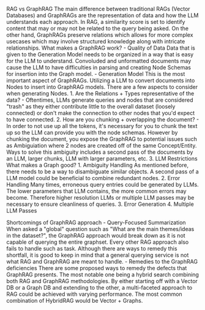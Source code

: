 RAG vs GraphRAG
    The main difference between traditional RAGs (Vector Databases) and GraphRAGs are the representation of data and how the LLM understands each approach. In RAG, a similarity score is set to identify content that may or may not be related to the query being asked. On the other hand, GraphRAGs preserve relations which allows for more complex usecases which may involve structured knowledge along with intricate relationships.
What makes a GraphRAG work?
    - Quality of Data
        Data that is given to the Generation Model needs to be organized in a way that is easy for the LLM to understand. Convoluded and unformatted documents may cause the LLM to have difficulties in parsing and creating Node Schemas for insertion into the Graph model.
    - Generation Model
        This is the most important aspect of GraphRAGs. Utilizing a LLM to convert documents into Nodes to insert into GraphRAG models. There are a few aspects to consider when generating Nodes.
            1. Are the Relations + Types representative of the data?
                - Oftentimes, LLMs generate queries and nodes that are considered "trash" as they either contribute little to the overall dataset (loosely connected) or don't make the connection to other nodes that you'd expect to have connected.
            2. How are you chunking + overlapping the document?
                - In order to not use up all the tokens, it's necessary for you to chunk the text up so the LLM can provide you with the node schemas. However by chunking the document, you expose the GraphRAG to potential issues such as Ambiguiation where 2 nodes are created off of the same Concept/Entity. Ways to solve this ambiguity includes a second pass of the documents by an LLM, larger chunks, LLM with larger parameters, etc.
            3. LLM Restrictions
What makes a Graph good?
    1. Ambiguity Handling
        As mentioned before, there needs to be a way to disambiguate similar objects. A second pass of a LLM model could be beneficial to combine redundant nodes.
    2. Error Handling
        Many times, erroneous query entries could be generated by LLMs. The lower parameters that LLM contains, the more common errors may become. Therefore higher resolution LLMs or multiple LLM passes may be necessary to ensure cleanliness of queries.
    3. Error Generation
    4. Multiple LLM Passes

Shortcomings of GraphRAG approach
    - Query-Focused Summarization
        When asked a "global" question such as "What are the main themes/ideas in the dataset?", the GraphRAG approach would break down as it is not capable of querying the entire graphset. Every other RAG approach also fails to handle such as task. Although there are ways to remedy this shortfall, it is good to keep in mind that a general querying service is not what RAG and GraphRAG are meant to handle. 
    - 
Remedies to the GraphRAG deficiencies
    There are some proposed ways to remedy the defects that GraphRAG presents. The most notable one being a hybrid search combining both RAG and GraphRAG methodologies. By either starting off with a Vector DB or a Graph DB and extending to the other, a multi-faceted approach to RAG could be achieved with varying performance. The most common combination of HybridRAG would be Vector + Graphs. 